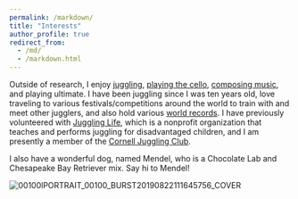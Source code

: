 ```yaml
---
permalink: /markdown/
title: "Interests"
author_profile: true
redirect_from: 
  - /md/
  - /markdown.html
---
```


Outside of research, I enjoy [juggling](https://www.youtube.com/watch?v=tJPTU0EOcd0&t=2s), [playing the cello](https://drive.google.com/file/d/1H5a3ELpYbDP4a6sDeMoDpa2EkazbzppD/view?usp=sharing), [composing music](https://musescore.com/user/2623006), and playing ultimate. I have been juggling since I was ten years old, love traveling to various festivals/competitions around the world to train with and meet other jugglers, and also hold various [world records](https://juggle.fandom.com/wiki/Jonah_Botvinick-Greenhouse). I have previously volunteered with [Juggling Life](http://www.jugglinglifeinc.org/), which is a nonprofit organization that teaches and performs juggling for disadvantaged children, and I am presently a member of the [Cornell Juggling Club](https://cornell.campusgroups.com/jugglingclub/home/). 

I also have a wonderful dog, named Mendel, who is a Chocolate Lab and Chesapeake Bay Retriever mix. Say hi to Mendel! 

![00100lPORTRAIT_00100_BURST20190822111645756_COVER](https://github.com/jrbotvinick/jrbotvinick.github.io/assets/100333155/91968519-814d-4ff8-ab62-85a463d2eb25)

